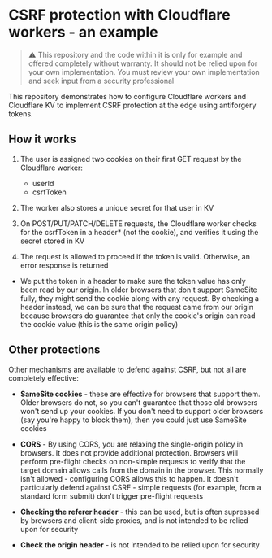 # CSRF protection with Cloudflare workers - an example

> :warning: This repository and the code within it is only for example and offered completely without warranty. It should not be relied upon for your own implementation. You must review your own implementation and seek input from a security professional

This repository demonstrates how to configure Cloudflare workers and Cloudflare KV to implement CSRF protection at the edge using antiforgery tokens.

## How it works

1. The user is assigned two cookies on their first GET request by the Cloudflare worker:

   - userId
   - csrfToken

2. The worker also stores a unique secret for that user in KV

3. On POST/PUT/PATCH/DELETE requests, the Cloudflare worker checks for the csrfToken in a header* (not the cookie), and verifies it using the secret stored in KV

4. The request is allowed to proceed if the token is valid. Otherwise, an error response is returned

* We put the token in a header to make sure the token value has only been read by our origin. In older browsers that don't support SameSite fully, they might send the cookie along with any request. By checking a header instead, we can be sure that the request came from our origin because browsers do guarantee that only the cookie's origin can read the cookie value (this is the same origin policy)

## Other protections

Other mechanisms are available to defend against CSRF, but not all are completely effective:

- **SameSite cookies** - these are effective for browsers that support them. Older browsers do not, so you can't guarantee that those old browsers won't send up your cookies. If you don't need to support older browsers (say you're happy to block them), then you could just use SameSite cookies

- **CORS** - By using CORS, you are relaxing the single-origin policy in browsers. It does not provide additional protection. Browsers will perform pre-flight checks on non-simple requests to verify that the target domain allows calls from the domain in the browser. This normally isn't allowed - configuring CORS allows this to happen. It doesn't particularly defend against CSRF - simple requests (for example, from a standard form submit) don't trigger pre-flight requests

- **Checking the referer header** - this can be used, but is often supressed by browsers and client-side proxies, and is not intended to be relied upon for security

- **Check the origin header** - is not intended to be relied upon for security
  
